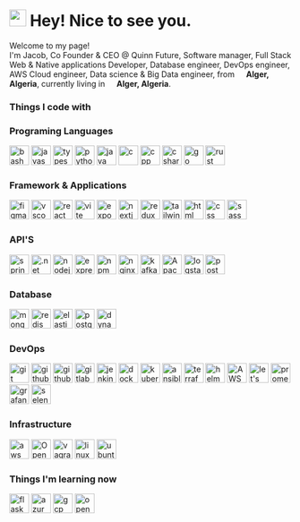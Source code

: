 <h1><img src="https://emojis.slackmojis.com/emojis/images/1531849430/4246/blob-sunglasses.gif?1531849430" width="30"/> Hey! Nice to see you.</h1>


<p>Welcome to my page! </br> I'm Jacob, Co Founder & CEO @ Quinn Future, Software manager, Full Stack Web & Native applications Developer, Database engineer, DevOps engineer, AWS Cloud engineer, Data science & Big Data engineer,  from <img src="https://cdn-icons-png.flaticon.com/512/9906/9906440.png" width="13"/> <b>Alger, Algeria</b>, currently living in <img src="https://cdn-icons-png.flaticon.com/512/9906/9906440.png" width="13"/> <b>Alger, Algeria</b>. </p>
<h3>Things I code with</h3>
<!-- <p>
  <img alt="React" src="https://img.shields.io/badge/-React-45b8d8?style=flat-square&logo=react&logoColor=white" />
  <img alt="Docker" src="https://img.shields.io/badge/-Docker-46a2f1?style=flat-square&logo=docker&logoColor=white" />
  <img alt="TypeScript" src="https://img.shields.io/badge/-TypeScript-007ACC?style=flat-square&logo=typescript&logoColor=white" />
  <img alt="redux" src="https://img.shields.io/badge/-Redux-764ABC?style=flat-square&logo=redux&logoColor=white" />
  <img alt="git" src="https://img.shields.io/badge/-Git-F05032?style=flat-square&logo=git&logoColor=white" />
  <img alt="npm" src="https://img.shields.io/badge/-NPM-CB3837?style=flat-square&logo=npm&logoColor=white" />
  <img alt="MongoDB" src="https://img.shields.io/badge/-MongoDB-13aa52?style=flat-square&logo=mongodb&logoColor=white" />
  <img alt="Nodejs" src="https://img.shields.io/badge/-Nodejs-43853d?style=flat-square&logo=Node.js&logoColor=white" />
</p>
 -->
<h3>Programing Languages</h3>
<p>
<!-- <a href="https://www.typescriptlang.org/" style="text-decoration: none" ></a> -->
<a  href="https://www.gnu.org/software/bash/" style="text-decoration: none"  >
<img alt="bash" src="https://skillicons.dev/icons?i=bash&theme=light" width="35" height="35"/> 
</a>
<a href="https://www.javascript.com/" style="text-decoration: none" >
<img alt="javascript" src="https://skillicons.dev/icons?i=javascript&theme=light" width="35" height="35"/> 
</a>
<a href="https://www.typescriptlang.org/" style="text-decoration: none" >
<img alt="typescript" src="https://skillicons.dev/icons?i=typescript&theme=light"  width="35" height="35"/> 
</a>
<a  href="https://www.python.org/" style="text-decoration: none" >
<img alt="python" src="https://skillicons.dev/icons?i=python&theme=light"  width="35" height="35"/> 
</a>
<a  href="https://www.java.com/" style="text-decoration: none" >
<img alt="java" src="https://skillicons.dev/icons?i=java&theme=light"  width="35" height="35"/> 
</a>
<a href="https://en.wikipedia.org/wiki/C_(programming_language)" style="text-decoration: none" >  
<img alt="c" src="https://skillicons.dev/icons?i=c&theme=light"  width="35" height="35"/> 
</a>
<a href="https://cplusplus.com/" style="text-decoration: none" >  
<img alt="cpp" src="https://skillicons.dev/icons?i=cpp&theme=light"  width="35" height="35"/> 
</a>
<a href="https://dotnet.microsoft.com/en-us/languages/csharp" style="text-decoration: none" >  
<img alt="csharp" src="https://skillicons.dev/icons?i=cs&theme=light"  width="35" height="35"/> 
</a>
<a href="https://go.dev/" style="text-decoration: none" >  
<img alt="go" src="https://skillicons.dev/icons?i=golang&theme=light"  width="35" height="35"/>
</a>
<a href="https://www.rust-lang.org/" style="text-decoration: none" >  
<img alt="rust" src="https://skillicons.dev/icons?i=rust&theme=light"  width="35" height="35"/>
</a>
</p>
<h3>Framework & Applications</h3>
<p>
<!-- <a href="https://www.typescriptlang.org/" style="text-decoration: none" ></a> -->
<a href="https://www.figma.com/" style="text-decoration: none" >
<img alt="figma" src="https://skillicons.dev/icons?i=figma&theme=light"  width="35" height="35"/> 
</a>
<a href="https://code.visualstudio.com/" style="text-decoration: none" >
<img alt="vscode" src="https://skillicons.dev/icons?i=vscode&theme=light"  width="35" height="35"/> 
</a>
<a href="https://react.dev/" style="text-decoration: none" >
<img alt="react" src="https://skillicons.dev/icons?i=react&theme=light"  width="35" height="35"/> 
</a>
<a href="https://vitejs.dev/" style="text-decoration: none" >
<img alt="vite" src="https://skillicons.dev/icons?i=vite&theme=light"  width="35" height="35"/> 
</a>
<a href="https://expo.dev/" style="text-decoration: none" >
<img alt="expo" src="https://www.vectorlogo.zone/logos/expoio/expoio-icon.svg"  width="35" height="35"/> 
</a>
<a href="https://nextjs.org/" style="text-decoration: none" >
<img alt="nextjs" src="https://skillicons.dev/icons?i=nextjs&theme=light"  width="35" height="35"/> 
</a>
<a href="https://redux-toolkit.js.org/" style="text-decoration: none" >
<img alt="redux" src="https://skillicons.dev/icons?i=redux&theme=light"  width="35" height="35"/> 
</a>
<a href="https://tailwindcss.com/" style="text-decoration: none" >
<img alt="tailwind" src="https://skillicons.dev/icons?i=tailwindcss&theme=light" width="35" height="35"/> 
</a>
<a href="https://en.wikipedia.org/wiki/HTML" style="text-decoration: none" >
<img alt="html" src="https://skillicons.dev/icons?i=html&theme=light" width="35" height="35"/> 
</a>
<a href="https://en.wikipedia.org/wiki/CSS" style="text-decoration: none" >
<img alt="css" src="https://skillicons.dev/icons?i=css&theme=light" width="35" height="35"/> 
</a>
<a href="https://sass-lang.com/" style="text-decoration: none" >
<img alt="sass" src="https://skillicons.dev/icons?i=sass&theme=light"  width="35" height="35"/> 
</a>
</p>
<h3>API'S</h3>
<p>
<!-- <a href="https://www.typescriptlang.org/" style="text-decoration: none" ></a> -->
<a href="https://spring.io/" style="text-decoration: none" >
<img alt="spring" src="https://skillicons.dev/icons?i=spring&theme=light"  width="35" height="35"/> 
</a>
<a href="https://dotnet.microsoft.com/en-us/learn/dotnet/what-is-dotnet" style="text-decoration: none" >
<img alt=".net" src="https://skillicons.dev/icons?i=dotnet&theme=light"  width="35" height="35"/> 
</a>
<a href="https://nodejs.org/" style="text-decoration: none" >
<img alt="nodejs" src="https://skillicons.dev/icons?i=nodejs&theme=light"  width="35" height="35"/> 
</a>
<a href="https://expressjs.com/" style="text-decoration: none" >
<img alt="express" src="https://skillicons.dev/icons?i=expressjs&theme=light" width="35" height="35"/>
</a>
<a href="https://www.npmjs.com/" style="text-decoration: none" >
<img alt="npm" src="https://www.vectorlogo.zone/logos/npmjs/npmjs-ar21.svg"  width="35" height="35"/> 
</a>
<a href="https://nginx.org/" style="text-decoration: none" >
<img alt="nginx" src="https://skillicons.dev/icons?i=nginx&theme=light"  width="35" height="35"/> 
</a>
<a href="https://kafka.apache.org/" style="text-decoration: none" >
<img alt="kafka" src="https://skillicons.dev/icons?i=kafka&theme=light"  width="35" height="35"/> 
</a>
<a href="https://spark.apache.org/" style="text-decoration: none" >
<img alt="Apache Spark" src="https://www.vectorlogo.zone/logos/apache_spark/apache_spark-icon.svg"  width="35" height="35"/> 
</a>
<a href="https://www.elastic.co/logstash" style="text-decoration: none" >
<img alt="logstash" src="https://www.vectorlogo.zone/logos/elasticco_logstash/elasticco_logstash-icon.svg"  width="35" height="35"/>
</a>
<a href="https://www.postman.com/" style="text-decoration: none" >  
<img alt="postman" src="https://skillicons.dev/icons?i=postman&theme=light"  width="35" height="35"/> 
</a>
</p>
<h3>Database</h3>
<p>
<!-- <a href="https://www.typescriptlang.org/" style="text-decoration: none" ></a> -->
<a href="https://www.mongodb.com/" style="text-decoration: none" >  
<img alt="mongodb" src="https://skillicons.dev/icons?i=mongodb&theme=light" width="35" height="35"/> 
</a>
<a href="https://redis.io/" style="text-decoration: none" >
<img alt="redis" src="https://skillicons.dev/icons?i=redis&theme=light" width="35" height="35"/>   
</a>
<a href="https://www.elastic.co/" style="text-decoration: none" >  
<img alt="elasticsearch" src="https://www.vectorlogo.zone/logos/elastic/elastic-icon.svg"  width="35" height="35"/> 
</a>
<a href="https://www.postgresql.org/" style="text-decoration: none" >
<img alt="postgresql" src="https://skillicons.dev/icons?i=postgresql&theme=light"  width="35" height="35"/> 
</a>
<!-- <img alt="mysql" src="https://skillicons.dev/icons?i=mysql&theme=light"  width="35" height="35"/>  -->
<a href="https://aws.amazon.com/dynamodb/" style="text-decoration: none" >
<img alt="dynamodb" src="https://skillicons.dev/icons?i=dynamodb&theme=light"  width="35" height="35"/> 
</a>

</p>
<h3>DevOps</h3>
<p>
<!-- <a href="wwwwww://www.wwwwwww.wwwwww/" style="text-decoration: none" ></a> -->
<a href="https://git-scm.com/" style="text-decoration: none" >
<img alt="git" src="https://skillicons.dev/icons?i=git&theme=light"  width="35" height="35"/>
</a>
<a href="https://github.com/" style="text-decoration: none" >  
<img alt="github" src="https://skillicons.dev/icons?i=github&theme=light"  width="35" height="35"/>
</a>
<a href="https://github.com/" style="text-decoration: none" >  
<img alt="githubaction" src="https://skillicons.dev/icons?i=githubactions&theme=light"  width="35" height="35"/>
</a>
<a href="https://gitlab.com/" style="text-decoration: none" >  
<img alt="gitlab" src="https://skillicons.dev/icons?i=gitlab&theme=light"  width="35" height="35"/>
</a>
<a href="https://www.jenkins.io/" style="text-decoration: none" >  
<img alt="jenkins" src="https://skillicons.dev/icons?i=jenkins&theme=light"  width="35" height="35"/> 
</a>
<a href="https://www.docker.com/" style="text-decoration: none" >  
<img alt="docker" src="https://skillicons.dev/icons?i=docker&theme=light"  width="35" height="35"/>
</a>
<a href="https://kubernetes.io/" style="text-decoration: none" >  
<img alt="kubernetes" src="https://skillicons.dev/icons?i=kubernetes&theme=light"  width="35" height="35"/> 
</a>
<a href="https://www.ansible.com/" style="text-decoration: none" >  
<img alt="ansible" src="https://skillicons.dev/icons?i=ansible&theme=light"  width="35" height="35"/> 
</a>
<a href="https://www.terraform.io/" style="text-decoration: none" >  
<img alt="terraform" src="https://www.vectorlogo.zone/logos/terraformio/terraformio-icon.svg"  width="35" height="35"/> 
</a>
<a href="https://helm.sh/" style="text-decoration: none" >  
<img alt="helm" src="https://www.vectorlogo.zone/logos/helmsh/helmsh-icon.svg" style="background-color: white" width="35" height="35"/> 
</a>
<a href="https://aws.amazon.com/eks/" style="text-decoration: none" >  
<img alt="AWS EKS" src="https://www.vectorlogo.zone/logos/amazon_eks/amazon_eks-icon.svg"  width="35" height="35"/> 
</a>
<a href="https://letsencrypt.org/" style="text-decoration: none" >  
<img alt="let's encrypt" src="https://www.vectorlogo.zone/logos/letsencrypt/letsencrypt-icon.svg"  width="35" height="35"/> 
</a>
<a href="https://prometheus.io/" style="text-decoration: none" >  
<img alt="prometheus" src="https://skillicons.dev/icons?i=prometheus&theme=light" width="35" height="35"/> 
</a>
<a href="https://grafana.com/" style="text-decoration: none" >  
<img alt="grafana" src="https://skillicons.dev/icons?i=grafana&theme=light" width="35" height="35"/> 
</a>
<a href="https://www.selenium.dev/" style="text-decoration: none" >  
<img alt="selenium" src="https://skillicons.dev/icons?i=selenium&theme=light" width="35" height="35"/> 
</a>
</p>
<h3>Infrastructure</h3>
<p>
<a href="https://aws.amazon.com/" style="text-decoration: none" >  
<img alt="aws" src="https://skillicons.dev/icons?i=aws&theme=light" width="35" height="35"/> 
</a>
<a href="https://www.openstack.org/" style="text-decoration: none" >  
<img alt="OpenStack" src="https://skillicons.dev/icons?i=openstack&theme=light" width="35" height="35"/> 
</a>
<a href="https://www.vagrantup.com/" style="text-decoration: none" >  
<img alt="vagrant" src="https://skillicons.dev/icons?i=v&theme=light"  width="35" height="35"/> 
</a>
<a href="https://www.linux.org/" style="text-decoration: none" >  
<img alt="linux" src="https://skillicons.dev/icons?i=linux&theme=light"  width="35" height="35"/> 
</a>
<a href="https://ubuntu.com/" style="text-decoration: none" >  
<img alt="ubuntu" src="https://www.vectorlogo.zone/logos/ubuntu/ubuntu-tile.svg"  width="35" height="35"/> 
</a>
</p>
<h3>Things I'm learning now</h3>
<p>
<!-- <a href="wwwwww://www.wwwwwww.wwwwww/" style="text-decoration: none" ></a> -->
<a href="https://flask.palletsprojects.com/" style="text-decoration: none" >  
<img alt="flask" src="https://skillicons.dev/icons?i=flask&theme=light"  width="35" height="35"/>  
</a>
<a href="https://azure.microsoft.com/en-us" style="text-decoration: none" >
<img alt="azur" src="https://skillicons.dev/icons?i=azure&theme=light"  width="35" height="35"/>  
</a>
<a href="https://cloud.google.com/gcp" style="text-decoration: none" >  
<img alt="gcp" src="https://skillicons.dev/icons?i=gcp&theme=light"  width="35" height="35"/>  
</a>
<a href="https://www.redhat.com/en/technologies/cloud-computing/openshift" style="text-decoration: none" >  
<img alt="openshift" src="https://skillicons.dev/icons?i=openshift&theme=light"  width="35" height="35"/>  
</a>
</p>


